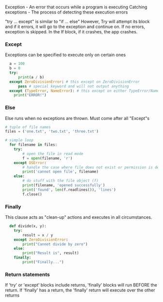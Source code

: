 Exception - An error that occurs while a program is executing 
Catching exceptions - The process of detecting these execution errors

"try ... except" is similar to "if ... else"
However, Try will attempt its block and if it errors, it will go to the exception and continue on. If no errors, exception is skipped.
In the If block, if it crashes, the app crashes.


### Except
Exceptions can be specified to execute only on certain ones
```py
  a = 100
  b = 0
  try:
      print(a / b)
  except ZeroDivisionError: # this except on ZeroDivisionError
      pass # special keyword and will not output anything
  except (TypeError, NameError): # this except on either TypeError/NameError 
    print("ERROR!")
```

### Else
Else runs when no exceptions are thrown.
Must come after all "Except"s
```py
# tuple of file names
files = ('one.txt', 'two.txt', 'three.txt')

# simple loop
  for filename in files: 
    try:
        # open the file in read mode
        f = open(filename, 'r')
    except OSError:
        # handle the case where file does not exist or permission is denied
        print('cannot open file', filename)
    else:
        # do stuff with the file object (f)
        print(filename, 'opened successfully')
        print('found', len(f.readlines()), 'lines')
        f.close()
```

### Finally
This clause acts as "clean-up" actions and executes in all circumstances.
```py
  def divide(x, y):
    try:
        result = x / y
    except ZeroDivisionError:
        print("Cannot divide by zero")
    else:
        print("Result is", result)
    finally:
        print("Finally...")
```

### Return statements
If 'try' or 'except' blocks include returns, 'finally' blocks will run BEFORE the return.
If 'finally' has a return, the 'finally' return will execute over the other returns